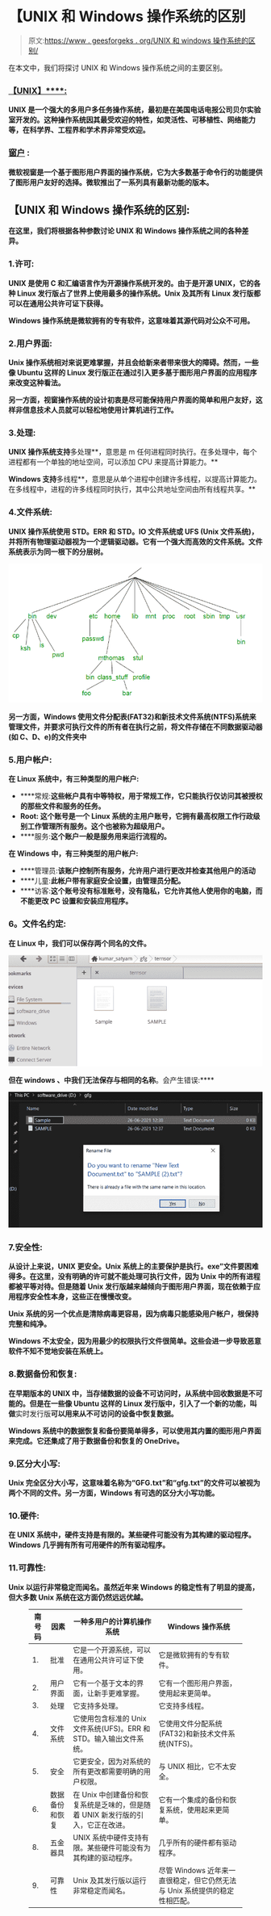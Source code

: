 # 【UNIX 和 Windows 操作系统的区别

> 原文:[https://www . geesforgeks . org/UNIX 和 windows 操作系统的区别/](https://www.geeksforgeeks.org/difference-between-unix-and-windows-operating-system/)

在本文中，我们将探讨 UNIX 和 Windows 操作系统之间的主要区别。

### **[**【UNIX】****:**](https://www.geeksforgeeks.org/introduction-to-unix-system/)**

**UNIX 是一个强大的多用户多任务操作系统，最初是在美国电话电报公司贝尔实验室开发的。这种操作系统因其最受欢迎的特性，如灵活性、可移植性、网络能力等，在科学界、工程界和学术界非常受欢迎。**

### **[**窗户**](https://www.geeksforgeeks.org/different-operating-systems/) **:****

**微软视窗是一个基于图形用户界面的操作系统，它为大多数基于命令行的功能提供了图形用户友好的选择。微软推出了一系列具有最新功能的版本。**

## **【UNIX 和 Windows 操作系统的区别:**

**在这里，我们将根据各种参数讨论 UNIX 和 Windows 操作系统之间的各种差异。**

### **1.许可:**

**UNIX 是使用 C 和汇编语言作为开源操作系统开发的。由于是开源 UNIX，它的各种 Linux 发行版占了世界上使用最多的操作系统。Unix 及其所有 Linux 发行版都可以在通用公共许可证下获得。**

**Windows 操作系统是微软拥有的专有软件，这意味着其源代码对公众不可用。**

### **2.用户界面:**

**Unix 操作系统相对来说更难掌握，并且会给新来者带来很大的障碍。然而，一些像 Ubuntu 这样的 Linux 发行版正在通过引入更多基于图形用户界面的应用程序来改变这种看法。**

**另一方面，视窗操作系统的设计初衷是尽可能保持用户界面的简单和用户友好，这样非信息技术人员就可以轻松地使用计算机进行工作。**

### **3.处理:**

**UNIX 操作系统支持**多处理**，意思是 m 任何进程同时执行。在多处理中，每个进程都有一个单独的地址空间，可以添加 CPU 来提高计算能力。**

**Windows 支持**多线程**，意思是从单个进程中创建许多线程，以提高计算能力。在多线程中，进程的许多线程同时执行，其中公共地址空间由所有线程共享。**

### **4.文件系统:**

**UNIX 操作系统使用 STD。ERR 和 STD。IO 文件系统或 UFS (Unix 文件系统)，并将所有物理驱动器视为一个逻辑驱动器。它有一个强大而高效的文件系统。文件系统表示为同一根下的分层树。**

**![](img/23d0c5287568dd13bf3b464b0a6706f2.png)**

**另一方面，Windows 使用文件分配表(FAT32)和新技术文件系统(NTFS)系统来管理文件，并要求可执行文件的所有者在执行之前，将文件存储在不同数据驱动器(如 C、D、e)的文件夹中**

### **5.用户帐户:**

**在 Linux 系统中，有三种类型的用户帐户:**

*   ****常规:**这些帐户具有中等特权，用于常规工作，它只能执行仅访问其被授权的那些文件和服务的任务。**
*   ****Root:** 这个账号是一个 Linux 系统的主用户账号，它拥有最高权限工作行政级别工作管理所有服务。这个也被称为超级用户。**
*   ****服务:**这个账户一般是服务用来运行流程的。**

**在 Windows 中，有三种类型的用户帐户:**

*   ****管理员:**该账户控制所有服务，允许用户进行更改并检查其他用户的活动**
*   ****儿童:**此帐户带有家庭安全设置，由管理员分配。**
*   ****访客:**这个账号没有标准账号，没有隐私，它允许其他人使用你的电脑，而不能更改 PC 设置和安装应用程序。**

### ****6。文件名约定:****

**在 Linux 中，我们可以保存两个同名的文件。**

**![](img/0ce2d955a9e6f3f2f12bff2faebe743d.png)**

****但在 windows** 、**中我们无法保存与**相同的名称**。会产生错误:****

**![](img/b874cc59f8a55d39bab286e152da9975.png)**

### **7.安全性:**

**从设计上来说，UNIX 更安全。Unix 系统上的主要保护是执行。exe”文件要困难得多。在这里，没有明确的许可就不能处理可执行文件，因为 Unix 中的所有进程都被平等对待。但是随着 Unix 发行版越来越倾向于图形用户界面，现在依赖于应用程序安全性本身，这些正在慢慢改变。**

**Unix 系统的另一个优点是清除病毒更容易，因为病毒只能感染用户帐户，根保持完整和纯净。**

**Windows 不太安全，因为用最少的权限执行文件很简单。这些会进一步导致恶意软件不知不觉地安装在系统上。**

### **8.数据备份和恢复:**

**在早期版本的 UNIX 中，当存储数据的设备不可访问时，从系统中回收数据是不可能的。但是在一些像 Ubuntu 这样的 Linux 发行版中，引入了一个新的功能，叫做**实时发行版**可以用来从不可访问的设备中恢复数据。**

**Windows 系统中的数据恢复和备份要简单得多，可以使用其内置的图形用户界面来完成。它还集成了用于数据备份和恢复的 OneDrive。**

### **9.区分大小写:**

**Unix 完全区分大小写，这意味着名称为“GFG.txt”和“gfg.txt”的文件可以被视为两个不同的文件。另一方面，Windows 有可选的区分大小写功能。**

### **10.硬件:**

**在 UNIX 系统中，硬件支持是有限的。某些硬件可能没有为其构建的驱动程序。Windows 几乎拥有所有可用硬件的所有驱动程序。**

### **11.可靠性:**

**Unix 以运行非常稳定而闻名。虽然近年来 Windows 的稳定性有了明显的提高，但大多数 Unix 系统在这方面仍然远远优越。**

<figure class="table">

| 南号码 | 因素 | 一种多用户的计算机操作系统 | Windows 操作系统 |
| --- | --- | --- | --- |
| 1. | 批准 | 它是一个开源系统，可以在通用公共许可证下使用。 | 它是微软拥有的专有软件。 |
| 2. | 用户界面 | 它有一个基于文本的界面，让新手更难掌握。 | 它有一个图形用户界面，使用起来更简单。 |
| 3. | 处理 | 它支持多处理。 | 它支持多线程。 |
| 4. | 文件系统 | 它使用包含标准的 Unix 文件系统(UFS)。ERR 和 STD。输入输出文件系统。 | 它使用文件分配系统(FAT32)和新技术文件系统(NTFS)。 |
| 5. | 安全 | 它更安全，因为对系统的所有更改都需要明确的用户权限。 | 与 UNIX 相比，它不太安全。 |
| 6. | 数据备份和恢复 | 在 Unix 中创建备份和恢复系统是乏味的，但是随着 UNIX 新发行版的引入，它正在改进。 | 它有一个集成的备份和恢复系统，使用起来更简单。 |
| 8.  | 五金器具 | UNIX 系统中硬件支持有限。某些硬件可能没有为其构建的驱动程序。 | 几乎所有的硬件都有驱动程序。 |
| 9. | 可靠性 | Unix 及其发行版以运行非常稳定而闻名。 | 尽管 Windows 近年来一直很稳定，但它仍然无法与 Unix 系统提供的稳定性相匹配。 |

</figure>